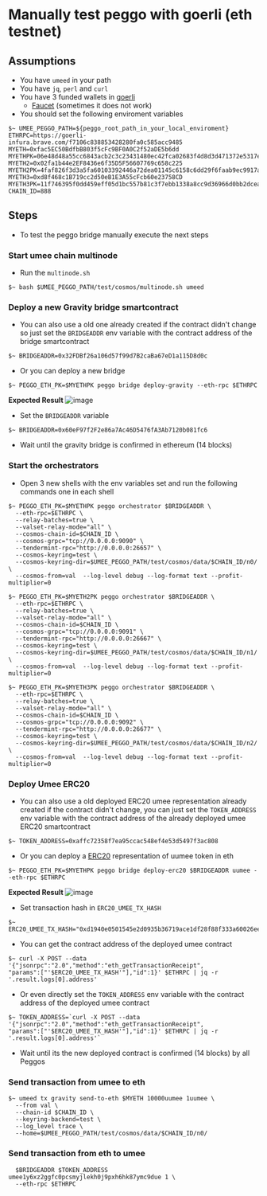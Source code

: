 # Manually test peggo with goerli (eth testnet)

## Assumptions

- You have `umeed` in your path
- You have `jq`, `perl` and `curl`
- You have 3 funded wallets in [goerli](https://goerli.etherscan.io/)
  - [Faucet](https://goerli-faucet.mudit.blog/) (sometimes it does not work)
- You should set the following enviroment variables

```shell
$~ UMEE_PEGGO_PATH=${peggo_root_path_in_your_local_enviroment}
ETHRPC=https://goerli-infura.brave.com/f7106c838853428280fa0c585acc9485
MYETH=0xfac5EC50BdfbB803f5cFc9BF0A0C2f52aDE5b6dd
MYETHPK=06e48d48a55cc6843acb2c3c23431480ec42fca02683f4d8d3d471372e5317ee
MYETH2=0x02fa1b44e2EF8436e6f35D5F56607769c658c225
MYETH2PK=4faf826f3d3a5fa60103392446a72dea01145c6158c6dd29f6faab9ec9917a1b
MYETH3=0xd8f468c1B719cc2d50eB1E3A55cFcb60e23758CD
MYETH3PK=11f746395f0dd459eff05d1bc557b81c3f7ebb1338a8cc9d36966d0bb2dcea21
CHAIN_ID=888
```

<!--
```fish
$~ set ETHRPC https://goerli-infura.brave.com/f7106c838853428280fa0c585acc9485
set MYETH 0xfac5EC50BdfbB803f5cFc9BF0A0C2f52aDE5b6dd
set MYETHPK 06e48d48a55cc6843acb2c3c23431480ec42fca02683f4d8d3d471372e5317ee
set MYETH2 0x02fa1b44e2EF8436e6f35D5F56607769c658c225
set MYETH2PK 4faf826f3d3a5fa60103392446a72dea01145c6158c6dd29f6faab9ec9917a1b
set MYETH3 0xd8f468c1B719cc2d50eB1E3A55cFcb60e23758CD
set MYETH3PK 11f746395f0dd459eff05d1bc557b81c3f7ebb1338a8cc9d36966d0bb2dcea21
set CHAIN_ID 888
set BRIDGEADDR 0x60eF97f2F2e86a7Ac46D5476fA3Ab7120b081fc6
set ERC20_UMEE_TX_HASH 0x412e6f389d5b59dba62951d7f162bb7328d712aa1f49515a0e2e9a29162c3e26
set TOKEN_ADDRESS 0xaffc72358f7ea95ccac548ef4e53d5497f3ac808
```
-->

## Steps

- To test the peggo bridge manually execute the next steps

### Start umee chain multinode

- Run the `multinode.sh`

```shell
$~ bash $UMEE_PEGGO_PATH/test/cosmos/multinode.sh umeed
```

### Deploy a new Gravity bridge smartcontract

- You can also use a old one already created if the contract didn't change so just
set the `BRIDGEADDR` env variable with the contract address of the bridge smartcontract

```shell
$~ BRIDGEADDR=0x32FDBf26a106d57f99d7B2caBa67eD1a115D8d0c
```

- Or you can deploy a new bridge

```shell
$~ PEGGO_ETH_PK=$MYETHPK peggo bridge deploy-gravity --eth-rpc $ETHRPC
```

__Expected Result__
![image](https://user-images.githubusercontent.com/17556614/160243283-bad93a66-7b09-467c-b1a8-80e2a9336b68.png)

- Set the `BRIDGEADDR` variable

```shell
$~ BRIDGEADDR=0x60eF97f2F2e86a7Ac46D5476fA3Ab7120b081fc6
```

- Wait until the gravity bridge is confirmed in ethereum (14 blocks)

### Start the orchestrators

- Open 3 new shells with the env variables set and run
the following commands one in each shell

```shell
$~ PEGGO_ETH_PK=$MYETHPK peggo orchestrator $BRIDGEADDR \
  --eth-rpc=$ETHRPC \
  --relay-batches=true \
  --valset-relay-mode="all" \
  --cosmos-chain-id=$CHAIN_ID \
  --cosmos-grpc="tcp://0.0.0.0:9090" \
  --tendermint-rpc="http://0.0.0.0:26657" \
  --cosmos-keyring=test \
  --cosmos-keyring-dir=$UMEE_PEGGO_PATH/test/cosmos/data/$CHAIN_ID/n0/ \
  --cosmos-from=val  --log-level debug --log-format text --profit-multiplier=0
```

```shell
$~ PEGGO_ETH_PK=$MYETH2PK peggo orchestrator $BRIDGEADDR \
  --eth-rpc=$ETHRPC \
  --relay-batches=true \
  --valset-relay-mode="all" \
  --cosmos-chain-id=$CHAIN_ID \
  --cosmos-grpc="tcp://0.0.0.0:9091" \
  --tendermint-rpc="http://0.0.0.0:26667" \
  --cosmos-keyring=test \
  --cosmos-keyring-dir=$UMEE_PEGGO_PATH/test/cosmos/data/$CHAIN_ID/n1/ \
  --cosmos-from=val  --log-level debug --log-format text --profit-multiplier=0
```

```shell
$~ PEGGO_ETH_PK=$MYETH3PK peggo orchestrator $BRIDGEADDR \
  --eth-rpc=$ETHRPC \
  --relay-batches=true \
  --valset-relay-mode="all" \
  --cosmos-chain-id=$CHAIN_ID \
  --cosmos-grpc="tcp://0.0.0.0:9092" \
  --tendermint-rpc="http://0.0.0.0:26677" \
  --cosmos-keyring=test \
  --cosmos-keyring-dir=$UMEE_PEGGO_PATH/test/cosmos/data/$CHAIN_ID/n2/ \
  --cosmos-from=val  --log-level debug --log-format text --profit-multiplier=0
```

### Deploy Umee ERC20

- You can also use a old deployed ERC20 umee representation already created if the
contract didn't change, you can just set the `TOKEN_ADDRESS` env variable with the
contract address of the already deployed umee ERC20 smartcontract

```shell
$~ TOKEN_ADDRESS=0xaffc72358f7ea95ccac548ef4e53d5497f3ac808
```

- Or you can deploy a [ERC20](https://eips.ethereum.org/EIPS/eip-20)
representation of uumee token in eth

```shell
$~ PEGGO_ETH_PK=$MYETHPK peggo bridge deploy-erc20 $BRIDGEADDR uumee --eth-rpc $ETHRPC
```

__Expected Result__
![image](https://user-images.githubusercontent.com/17556614/160244050-4317c0c7-1328-4654-ae41-7b1069aa1624.png)

- Set transaction hash in `ERC20_UMEE_TX_HASH`

```shell
$~ ERC20_UMEE_TX_HASH="0xd1940e0501545e2d0935b36719ace1df28f88f333a60026ee43c56f97386cadc"
```

- You can get the contract address of the deployed umee contract

```shell
$~ curl -X POST --data '{"jsonrpc":"2.0","method":"eth_getTransactionReceipt",
"params":["'$ERC20_UMEE_TX_HASH'"],"id":1}' $ETHRPC | jq -r '.result.logs[0].address'
```

- Or even directly set the `TOKEN_ADDRESS` env variable with the contract
address of the deployed umee contract

```shell
$~ TOKEN_ADDRESS=`curl -X POST --data '{"jsonrpc":"2.0","method":"eth_getTransactionReceipt",
"params":["'$ERC20_UMEE_TX_HASH'"],"id":1}' $ETHRPC | jq -r '.result.logs[0].address'`
```

<!--
```fish
$~ set TOKEN_ADDRESS (curl -X POST --data '{"jsonrpc":"2.0","method":"eth_getTransactionReceipt", "params":["'$ERC20_UMEE_TX_HASH'"],"id":1}' $ETHRPC | jq -r '.result.logs[0].address')
```
 -->

- Wait until its the new deployed contract is confirmed (14 blocks) by all Peggos

### Send transaction from umee to eth

```shell
$~ umeed tx gravity send-to-eth $MYETH 10000uumee 1uumee \
  --from val \
  --chain-id $CHAIN_ID \
  --keyring-backend=test \
  --log_level trace \
  --home=$UMEE_PEGGO_PATH/test/cosmos/data/$CHAIN_ID/n0/

```

### Send transaction from eth to umee

```shell $~ PEGGO_ETH_PK=$MYETHPK peggo bridge send-to-cosmos \
  $BRIDGEADDR $TOKEN_ADDRESS umee1y6xz2ggfc0pcsmyjlekh0j9pxh6hk87ymc9due 1 \
  --eth-rpc $ETHRPC
```
